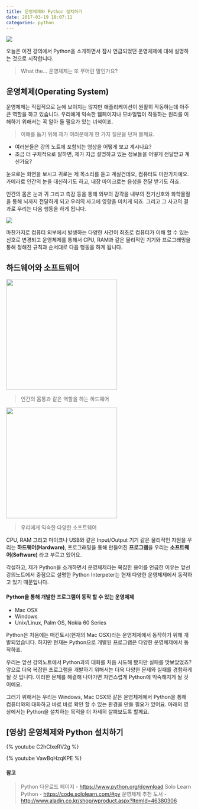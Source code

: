 ```yaml
---
title: 운영체제와 Python 설치하기
date: 2017-03-19 18:07:11
categories: python
---
```


<img src='http://substack.net/images/iphone_safari.png' />

오늘은 이전 강의에서 Python을 소개하면서 잠시 언급되었던 운영체제에 대해 설명하는 것으로 시작합니다.

> What the... 운영체제는 또 무어란 말인가요?

## 운영체제(Operating System)

운영체제는 직접적으로 눈에 보이지는 않지만 애플리케이션이 원활히 작동하는데 아주 큰 역할을 하고 있습니다. 우리에게 익숙한 웹페이지나 모바일앱이 작동하는 원리를 이해하기 위해서는 꼭 알아 둘 필요가 있는 녀석이죠.

> 이해를 돕기 위해 제가 여러분에게 한 가지 질문을 던져 볼께요.

- 여러분들은 강의 노트에 포함되는 영상을 어떻게 보고 계시나요?
- 조금 더 구체적으로 말하면, 제가 지금 설명하고 있는 정보들을 어떻게 전달받고 계신가요?

눈으로는 화면을 보시고 귀로는 제 목소리를 듣고 계실건데요, 컴퓨터도 마찬가지예요. 카메라로 인간의 눈을 대신하기도 하고, 내장 마이크로는 음성을 전달 받기도 하죠.

인간의 몸은 눈과 귀 그리고 촉감 등을 통해 외부의 감각을 내부의 전기신호와 화학물질을 통해 뇌까지 전달하게 되고 우리의 사고에 영향을 미치게 되죠. 그리고 그 사고의 결과로 우리는 다음 행동을 하게 됩니다.

<img src='https://kaguraevol3711552.files.wordpress.com/2013/11/293px-role_of_an_operating_system-svg.png' />

마찬가지로 컴퓨터 외부에서 발생하는 다양한 사건이 최초로 컴퓨터가 이해 할 수 있는 신호로 변경되고 운영체제를 통해서 CPU, RAM과 같은 물리적인 기기와 프로그래밍을 통해 정해진 규칙과 순서대로 다음 행동을 하게 됩니다.

## 하드웨어와 소프트웨어

<img src="https://aos.iacpublishinglabs.com/question/aq/700px-394px/examples-of-hardware_9dba2f13-d56c-4578-b04f-2461a7df20e0.jpg?domain=cx.aos.ask.com" width="300" />

> 인간의 몸통과 같은 역할을 하는 하드웨어

<img src="http://image.toast.com/aaaaahq/apps.png" width="300" />

> 우리에게 익숙한 다양한 소프트웨어

CPU, RAM 그리고 마이크나 USB와 같은 Input/Output 기기 같은 물리적인 자원을 우리는 **하드웨어(Hardware)**, 프로그래밍을 통해 만들어진 **프로그램**을 우리는 **소프트웨어(Software)** 라고 부르고 있어요.

각설하고, 제가 Python을 소개하면서 운영체제라는 복잡한 용어를 언급한 이유는 앞선 강의노트에서 중점으로 설명한 Python Interpeter는 현재 다양한 운영체제에서 동작하고 있기 때문입니다.

#### Python을 통해 개발한 프로그램이 동작 할 수 있는 운영체제

- Mac OSX
- Windows
- Unix/Linux, Palm OS, Nokia 60 Series

Python은 처음에는 매킨토시(현재의 Mac OSX)라는 운영체제에서 동작하기 위해 개발되었습니다. 하지만 현재는 Python으로 개발된 프로그램은 다양한 운영체제에서 동작하죠.

우리는 앞선 강의노트에서 Python과의 대화를 처음 시도해 봤지만 실패를 맛보았었죠? 앞으로 더욱 복잡한 프로그램을 개발하기 위해서는 더욱 다양한 문제와 실패를 경험하게 될 것 입니다. 이러한 문제를 해결해 나아가면 자연스럽게 Python에 익숙해지게 될 것이예요.

그러기 위해서는 우리는 Windows, Mac OSX와 같은 운영체제에서 Python을 통해 컴퓨터와의 대화하고 바로 바로 확인 할 수 있는 환경을 만들 필요가 있어요. 아래의 영상에서는 Python을 설치하는 목적을 더 자세히 살펴보도록 할께요.

## [영상] 운영체제와 Python 설치하기

{% youtube C2hClxeRV2g %}

{% youtube VawBqHzqKPE %}

#### 참고
> Python 다운로드 페이지 - https://www.python.org/download
Solo Learn Python - https://code.sololearn.com/#py
운영체제 추천 도서 - http://www.aladin.co.kr/shop/wproduct.aspx?ItemId=46380306
